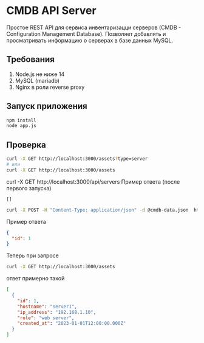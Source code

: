 # CMDB API Server
Простое REST API для сервиса инвентаризацци серверов
(CMDB - Configuration Management Database).
Позволяет добавлять и просматривать информацию о серверах в базе данных MySQL.

## Требования
1) Node.js не ниже 14
2) MySQL (mariadb)
3) Nginx в роли reverse proxy

## Запуск приложения
```bash
npm install
node app.js
```
## Проверка
```bash
curl -X GET http://localhost:3000/assets?type=server
# или
curl -X GET http://localhost:3000/assets
```
curl -X GET http://localhost:3000/api/servers
Пример ответа (после первого запуска)
```
[]
```
```bash
curl -X POST -H "Content-Type: application/json" -d @cmdb-data.json  http://localhost:3000/asset
```
Пример ответа
```json
{
  "id": 1
}
```
Теперь при запросе
```bash
curl -X GET http://localhost:3000/assets
```
ответ примерно такой
```json
[
  {
    "id": 1,
    "hostname": "server1",
    "ip_address": "192.168.1.10",
    "role": "web server",
    "created_at": "2023-01-01T12:00:00.000Z"
  }
]
```
